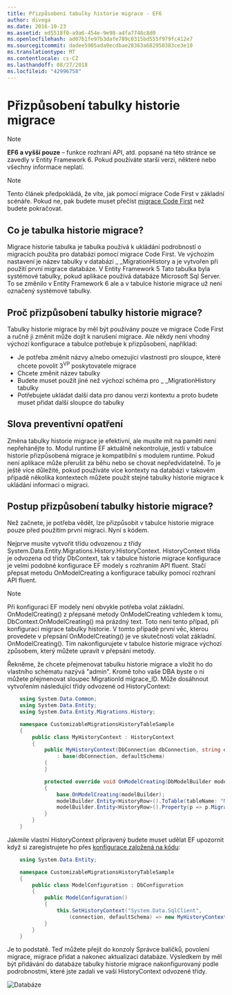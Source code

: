 ```yaml
---
title: Přizpůsobení tabulky historie migrace - EF6
author: divega
ms.date: 2016-10-23
ms.assetid: ed5518f0-a9a6-454e-9e98-a4fa7748c8d0
ms.openlocfilehash: ad07b1fe97b3dafe789c0315bd555f979fc412e7
ms.sourcegitcommit: dadee5905ada9ecdbae28363a682950383ce3e10
ms.translationtype: MT
ms.contentlocale: cs-CZ
ms.lasthandoff: 08/27/2018
ms.locfileid: "42996758"
---
```

# <a name="customizing-the-migrations-history-table"></a>Přizpůsobení tabulky historie migrace
> [!NOTE]
> **EF6 a vyšší pouze** – funkce rozhraní API, atd. popsané na této stránce se zavedly v Entity Framework 6. Pokud používáte starší verzi, některé nebo všechny informace neplatí.

> [!NOTE]
> Tento článek předpokládá, že víte, jak pomocí migrace Code First v základní scénáře. Pokud ne, pak budete muset přečíst [migrace Code First](~/ef6/modeling/code-first/migrations/index.md) než budete pokračovat.

## <a name="what-is-migrations-history-table"></a>Co je tabulka historie migrace?

Migrace historie tabulka je tabulka používá k ukládání podrobností o migracích použita pro databázi pomocí migrace Code First. Ve výchozím nastavení je název tabulky v databázi \_ \_MigrationHistory a je vytvořen při použití první migrace databáze. V Entity Framework 5 Tato tabulka byla systémové tabulky, pokud aplikace používá databáze Microsoft Sql Server. To se změnilo v Entity Framework 6 ale a v tabulce historie migrace už není označený systémové tabulky.

## <a name="why-customize-migrations-history-table"></a>Proč přizpůsobení tabulky historie migrace?

Tabulky historie migrace by měl být používány pouze ve migrace Code First a ručně ji změnit může dojít k narušení migrace. Ale někdy není vhodný výchozí konfigurace a tabulce potřebuje k přizpůsobení, například:

-   Je potřeba změnit názvy a/nebo omezující vlastnosti pro sloupce, které chcete povolit 3<sup>VP</sup> poskytovatele migrace
-   Chcete změnit název tabulky
-   Budete muset použít jiné než výchozí schéma pro \_ \_MigrationHistory tabulky
-   Potřebujete ukládat další data pro danou verzi kontextu a proto budete muset přidat další sloupce do tabulky

## <a name="words-of-precaution"></a>Slova preventivní opatření

Změna tabulky historie migrace je efektivní, ale musíte mít na paměti není nepřehánějte to. Modul runtime EF aktuálně nekontroluje, jestli v tabulce historie přizpůsobená migrace je kompatibilní s modulem runtime. Pokud není aplikace může přerušit za běhu nebo se chovat nepředvídatelně. To je ještě více důležité, pokud používáte více kontexty na databázi v takovém případě několika kontextech můžete použít stejné tabulky historie migrace k ukládání informací o migraci.

## <a name="how-to-customize-migrations-history-table"></a>Postup přizpůsobení tabulky historie migrace?

Než začnete, je potřeba vědět, lze přizpůsobit v tabulce historie migrace pouze před použitím první migraci. Nyní s kódem.

Nejprve musíte vytvořit třídu odvozenou z třídy System.Data.Entity.Migrations.History.HistoryContext. HistoryContext třída je odvozena od třídy DbContext, tak v tabulce historie migrace konfigurace je velmi podobné konfigurace EF modely s rozhraním API fluent. Stačí přepsat metodu OnModelCreating a konfigurace tabulky pomocí rozhraní API fluent.

>[!NOTE]
> Při konfiguraci EF modely není obvykle potřeba volat základní. OnModelCreating() z přepsané metody OnModelCreating vzhledem k tomu, DbContext.OnModelCreating() má prázdný text. Toto není tento případ, při konfiguraci migrace tabulky historie. V tomto případě první věc, kterou provedete v přepsání OnModelCreating() je ve skutečnosti volat základní. OnModelCreating(). Tím nakonfigurujete v tabulce historie migrace výchozí způsobem, který můžete upravit v přepsání metody.

Řekněme, že chcete přejmenovat tabulku historie migrace a vložit ho do vlastního schématu nazývá "admin". Kromě toho vaše DBA byste o ni můžete přejmenovat sloupec MigrationId migrace\_ID.  Může dosáhnout vytvořením následující třídy odvozené od HistoryContext:

``` csharp
    using System.Data.Common;
    using System.Data.Entity;
    using System.Data.Entity.Migrations.History;

    namespace CustomizableMigrationsHistoryTableSample
    {
        public class MyHistoryContext : HistoryContext
        {
            public MyHistoryContext(DbConnection dbConnection, string defaultSchema)
                : base(dbConnection, defaultSchema)
            {
            }

            protected override void OnModelCreating(DbModelBuilder modelBuilder)
            {
                base.OnModelCreating(modelBuilder);
                modelBuilder.Entity<HistoryRow>().ToTable(tableName: "MigrationHistory", schemaName: "admin");
                modelBuilder.Entity<HistoryRow>().Property(p => p.MigrationId).HasColumnName("Migration_ID");
            }
        }
    }
```

Jakmile vlastní HistoryContext připravený budete muset udělat EF upozornit když si zaregistrujete ho přes [konfigurace založená na kódu](http://msdn.com/data/jj680699):

``` csharp
    using System.Data.Entity;

    namespace CustomizableMigrationsHistoryTableSample
    {
        public class ModelConfiguration : DbConfiguration
        {
            public ModelConfiguration()
            {
                this.SetHistoryContext("System.Data.SqlClient",
                    (connection, defaultSchema) => new MyHistoryContext(connection, defaultSchema));
            }
        }
    }
```

Je to podstatě. Teď můžete přejít do konzoly Správce balíčků, povolení migrace, migrace přidat a nakonec aktualizaci databáze. Výsledkem by měl být přidávání do databáze tabulky historie migrace nakonfigurovaný podle podrobnostmi, které jste zadali ve vaší HistoryContext odvozené třídy.

![Databáze](~/ef6/media/database.png)
